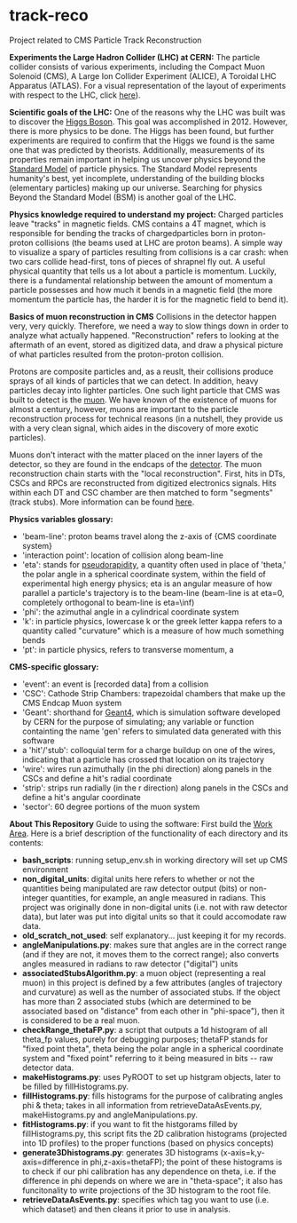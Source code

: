 # track-reco
Project related to CMS Particle Track Reconstruction

**Experiments the Large Hadron Collider (LHC) at CERN:**
The particle collider consists of various experiments, including the Compact Muon Solenoid (CMS), A Large Ion Collider Experiment (ALICE), A Toroidal LHC Apparatus (ATLAS). For a visual representation of the layout of experiments with respect to the LHC, click [here](http://cds.cern.ch/images/OPEN-PHO-ACCEL-2013-056-1)).

**Scientific goals of the LHC:**
One of the reasons why the LHC was built was to discover the [Higgs Boson](https://en.wikipedia.org/wiki/Higgs_boson). This goal was accomplished in 2012. However, there is more physics to be done. The Higgs has been found, but further experiments are required to confirm that the Higgs we found is the same one that was predicted by theorists. Additionally, measurements of its properties remain important in helping us uncover physics beyond the [Standard Model](https://home.cern/science/physics/standard-model) of particle physics. The Standard Model represents humanity's best, yet incomplete, understanding of the building blocks (elementary particles) making up our universe. Searching for physics Beyond the Standard Model (BSM) is another goal of the LHC.

**Physics knowledge required to understand my project:**
Charged particles leave "tracks" in magnetic fields. CMS contains a 4T magnet, which is responsible for bending the tracks of chargedparticles born in proton-proton collisions (the beams used at LHC are proton beams). A simple way to visualize a spary of particles resulting from collisions is a car crash: when two cars collide head-first, tons of pieces of shrapnel fly out. A useful physical quantity that tells us a lot about a particle is momentum. Luckily, there is a fundamental relationship between the amount of momentum a particle possesses and how much it bends in a magnetic field (the more momentum the particle has, the harder it is for the magnetic field to bend it). 

**Basics of muon reconstruction in CMS**
Collisions in the detector happen very, very quickly. Therefore, we need a way to slow things down in order to analyze what actually happened. "Reconstruction" refers to looking at the aftermath of an event, stored as digitized data, and draw a physical picture of what particles resulted from the proton-proton collision.

Protons are composite particles and, as a reuslt, their collisions produce sprays of all kinds of particles that we can detect. In addition, heavy particles decay into lighter particles. One such light particle that CMS was built to detect is the [muon](https://en.wikipedia.org/wiki/Muon). We have known of the existence of muons for almost a century, however, muons are important to the particle reconstruction process for technical reasons (in a nutshell, they provide us with a very clean signal, which aides in the discovery of more exotic particles). 

Muons don't interact with the matter placed on the inner layers of the detector, so they are found in the endcaps of the [detector](http://cms.web.cern.ch/news/muon-detectors).
The muon reconstruction chain starts with the "local reconstruction". First, hits in DTs, CSCs and RPCs are reconstructed from digitized electronics signals. Hits within each DT and CSC chamber are then matched to form "segments" (track stubs). More information can be found [here](https://twiki.cern.ch/twiki/bin/view/CMSPublic/WorkBookMuonAnalysis).

**Physics variables glossary:**
- 'beam-line': proton beams travel along the z-axis of {CMS coordinate system}
- 'interaction point': location of collision along beam-line
- 'eta': stands for [pseudorapidity](https://en.wikipedia.org/wiki/Pseudorapidity), a quantity often used in place of 'theta,' the polar angle in a spherical coordinate system, within the field of experimental high energy physics; eta is an angular measure of how parallel a particle's trajectory is to the beam-line (beam-line is at eta=0, completely orthogonal to beam-line is eta=\inf)
- 'phi': the azimuthal angle in a cylindrical coordinate system
- 'k': in particle physics, lowercase k or the greek letter kappa refers to a quantity called "curvature" which is a measure of how much something bends
- 'pt': in particle physics, refers to transverse momentum, a 

**CMS-specific glossary:**
- 'event': an event is [recorded data] from a collision
- 'CSC': Cathode Strip Chambers: trapezoidal chambers that make up the CMS Endcap Muon system
- 'Geant': shorthand for [Geant4](http://geant4.web.cern.ch/), which is simulation software developed by CERN for the purpose of simulating; any variable or function containting the name 'gen' refers to simulated data generated with this software
- a 'hit'/'stub': colloquial term for a charge buildup on one of the wires, indicating that a particle has crossed that location on its trajectory
- 'wire': wires run azimuthally (in the phi direction) along panels in the CSCs and define a hit's radial coordinate
- 'strip': strips run radially (in the r direction) along panels in the CSCs and define a hit's angular coordinate
- 'sector': 60 degree portions of the muon system 

**About This Repository**
Guide to using the software:
First build the [Work Area](https://twiki.cern.ch/twiki/bin/view/CMSPublic/WorkBookSetComputerNode#Create_a_work_area_and_build_the).
Here is a brief description of the functionality of each directory and its contents:
- **bash_scripts**: running setup_env.sh in working directory will set up CMS environment
- **non_digital_units**: digital units here refers to whether or not the quantities being manipulated are raw detector output (bits) or non-integer quantities, for example, an angle measured in radians. This project was originally done in non-digital units (i.e. not with raw detector data), but later was put into digital units so that it could accomodate raw data.
- **old_scratch_not_used**: self explanatory... just keeping it for my records.
- **angleManipulations.py**: makes sure that angles are in the correct range (and if they are not, it moves them to the correct range); also converts angles measured in radians to raw detector ("digital") units
- **associatedStubsAlgorithm.py**: a muon object (representing a real muon) in this project is defined by a few attributes (angles of trajectory and curvature) as well as the number of associated stubs. If the object has more than 2 associated stubs (which are determined to be associated based on "distance" from each other in "phi-space"), then it is considered to be a real muon.
- **checkRange_thetaFP.py**: a script that outputs a 1d histogram of all theta_fp values, purely for debugging purposes; thetaFP stands for "fixed point theta", theta being the polar angle in a spherical coordinate system and "fixed point" referring to it being measured in bits -- raw detector data.
- **makeHistograms.py**: uses PyROOT to set up histgram objects, later to be filled by fillHistograms.py.
- **fillHistograms.py**: fills histograms for the purpose of calibrating angles phi & theta; takes in all information from retrieveDataAsEvents.py, makeHistograms.py and angleManipulations.py. 
- **fitHistograms.py**: if you want to fit the histgorams filled by fillHistograms.py, this script fits the 2D calibration histograms (projected into 1D profiles) to the proper functions (based on physics concepts)
- **generate3Dhistograms.py**: generates 3D histograms (x-axis=k,y-axis=difference in phi,z-axis=thetaFP); the point of these histograms is to check if our phi calibration has any dependence on theta, i.e. if the difference in phi depends on where we are in "theta-space"; it also has funcitonality to write projections of the 3D histogram to the root file.
- **retrieveDataAsEvents.py**: specifies which tag you want to use (i.e. which dataset) and then cleans it prior to use in analysis.
<!---Calibration, Propagation, Algorithm, Efficiency // Digital & Not Digital-->
